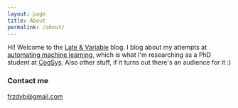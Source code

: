 ```yaml
---
layout: page
title: About
permalink: /about/
---
```


Hi! Welcome to the [Late & Variable](https://en.wikipedia.org/wiki/Latent_variable) blog. I blog about my attempts at [automating machine learning](http://www.kdnuggets.com/2017/01/current-state-automated-machine-learning.html), which is what I'm researching as a PhD student at [CogSys](http://www.compute.dtu.dk/english/research/Cogsys). Also other stuff, if it turns out there's an audience for it :)

### Contact me

[frzdyb@gmail.com](mailto:frzdyb@gmail.com)
